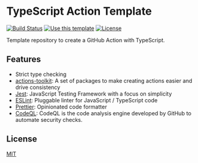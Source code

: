 # TypeScript Action Template

[![Build Status](https://github.com/hanaytug/typescript-action-template/actions/workflows/test.yml/badge.svg)][1]
[![Use this template](https://img.shields.io/badge/✨%20Use%20this%20template%20%20✨-blueviolet.svg)][2]
[![License](https://img.shields.io/badge/license-MIT-blue.svg)][7]

Template repository to create a GitHub Action with TypeScript.

## Features

- Strict type checking
- [actions-toolkit][3]: A set of packages to make creating actions easier and drive consistency
- [Jest][4]: JavaScript Testing Framework with a focus on simplicity
- [ESLint][5]: Pluggable linter for JavaScript / TypeScript code
- [Prettier][6]: Opinionated code formatter
- [CodeQL][8]: CodeQL is the code analysis engine developed by GitHub to automate security checks.

## License

[MIT][7]

[1]: https://github.com/hanaytug/typescript-action-template/actions
[2]: https://github.com/hanaytug/typescript-action-template/generate
[3]: https://github.com/actions/toolkit
[4]: https://jestjs.io/
[5]: https://github.com/typescript-eslint/typescript-eslint#typescript-eslint
[6]: https://prettier.io/
[7]: ./LICENSE.md
[8]: https://github.com/github/codeql-action
